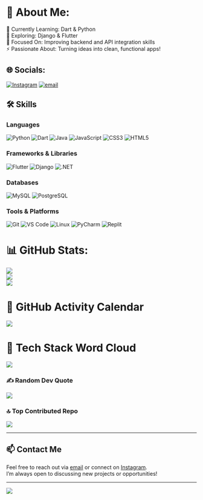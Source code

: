 # 💫 About Me:
🔭 Currently Learning: Dart & Python  
🌱 Exploring: Django & Flutter  
🤝 Focused On: Improving backend and API integration skills  
⚡ Passionate About: Turning ideas into clean, functional apps!

## 🌐 Socials:
[![Instagram](https://img.shields.io/badge/Instagram-%23E4405F.svg?logo=Instagram&logoColor=white)](https://instagram.com/satya__gagre) [![email](https://img.shields.io/badge/Email-D14836?logo=gmail&logoColor=white)](mailto:satyamgagre4@gmail.com) 

## 🛠️ Skills

### Languages
![Python](https://img.shields.io/badge/python-3670A0?style=flat-square&logo=python&logoColor=ffdd54) 
![Dart](https://img.shields.io/badge/dart-%230175C2.svg?style=flat-square&logo=dart&logoColor=white)
![Java](https://img.shields.io/badge/java-%23ED8B00.svg?style=flat-square&logo=openjdk&logoColor=white)
![JavaScript](https://img.shields.io/badge/javascript-%23323330.svg?style=flat-square&logo=javascript&logoColor=%23F7DF1E)
![CSS3](https://img.shields.io/badge/css3-%231572B6.svg?style=flat-square&logo=css3&logoColor=white)
![HTML5](https://img.shields.io/badge/html5-%23E34F26.svg?style=flat-square&logo=html5&logoColor=white)

### Frameworks & Libraries
![Flutter](https://img.shields.io/badge/Flutter-%2302569B.svg?style=flat-square&logo=Flutter&logoColor=white) 
![Django](https://img.shields.io/badge/django-%23092E20.svg?style=flat-square&logo=django&logoColor=white)
![.NET](https://img.shields.io/badge/.NET-5C2D91?style=flat-square&logo=.net&logoColor=white)

### Databases
![MySQL](https://img.shields.io/badge/mysql-%2300758F.svg?style=flat-square&logo=mysql&logoColor=white)
![PostgreSQL](https://img.shields.io/badge/postgresql-%2331678D.svg?style=flat-square&logo=postgresql&logoColor=white)

### Tools & Platforms
![Git](https://img.shields.io/badge/git-%23F05032.svg?style=flat-square&logo=git&logoColor=white)
![VS Code](https://img.shields.io/badge/VS_Code-0078d7?style=flat-square&logo=visual-studio-code&logoColor=white)
![Linux](https://img.shields.io/badge/Linux-FCC624?style=flat-square&logo=linux&logoColor=black)
![PyCharm](https://img.shields.io/badge/PyCharm-000000?style=flat-square&logo=pycharm&logoColor=white)
![Replit](https://img.shields.io/badge/Replit-000000?style=flat-square&logo=replit&logoColor=white)

# 📊 GitHub Stats:
![](https://github-readme-stats.vercel.app/api?username=satyamgagre&theme=dark&hide_border=false&include_all_commits=true&count_private=true)<br/>
![](https://nirzak-streak-stats.vercel.app/?user=satyamgagre&theme=dark&hide_border=false)<br/>
![](https://github-readme-stats.vercel.app/api/top-langs/?username=satyamgagre&theme=dark&hide_border=false&include_all_commits=true&count_private=true&layout=compact)

# 📅 GitHub Activity Calendar  
![](https://github-readme-activity-graph.cyclic.app/graph?username=satyamgagre&theme=react-dark)

# 🌈 Tech Stack Word Cloud  
![](https://github-readme-stats.vercel.app/api/wakatime?username=satyamgagre&layout=compact&theme=dark)

### ✍️ Random Dev Quote  
![](https://quotes-github-readme.vercel.app/api?type=horizontal&theme=light)

### 🔝 Top Contributed Repo  
![](https://github-contributor-stats.vercel.app/api?username=satyamgagre&limit=5&theme=dark&combine_all_yearly_contributions=true)

---

## 📫 Contact Me  
Feel free to reach out via [email](mailto:satyamgagre4@gmail.com) or connect on [Instagram](https://instagram.com/satya__gagre).  
I’m always open to discussing new projects or opportunities!

---

[![](https://visitcount.itsvg.in/api?id=satyamgagre&icon=0&color=1)](https://visitcount.itsvg.in)

<!-- Proudly created with GPRM ( https://gprm.itsvg.in ) -->
